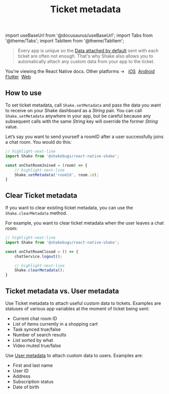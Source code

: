 ﻿---
id: ticket-metadata
title: Ticket metadata
---
import useBaseUrl from '@docusaurus/useBaseUrl';
import Tabs from '@theme/Tabs';
import TabItem from '@theme/TabItem';

>Every app is unique so the [Data attached by default](/react/configuration-and-data/data-attached-by-default) sent with each ticket are often not enough.
That's why Shake also allows you to automatically attach any custom data from your app to the ticket.

<p class="p2 mt-40">You're viewing the React Native docs. Other platforms → &nbsp;
<a href="/docs/ios/configuration-and-data/ticket-metadata/">iOS</a>&nbsp; 
<a href="/docs/android/configuration-and-data/ticket-metadata/">Android</a>&nbsp;
<a href="/docs/flutter/configuration-and-data/ticket-metadata/">Flutter</a>&nbsp;  
<a href="/docs/web/configuration-and-data/ticket-metadata/">Web</a>&nbsp;
</p>


## How to use

To set ticket metadata, call `Shake.setMetadata` and pass the data you want to
receive on your Shake dashboard as a *String* pair. You can call `Shake.setMetadata` anywhere in your app, but be careful because any subsequent calls with the same *String* key will override the former *String* value.

Let’s say you want to send yourself a roomID after a user successfully joins a chat room. You would do this:

```javascript title="App.js"
// highlight-next-line
import Shake from '@shakebugs/react-native-shake';

const onChatRoomJoined = (room) => {
    // highlight-next-line
    Shake.setMetadata('roomId', room.id);
}
```

## Clear Ticket metadata

If you want to clear existing ticket metadata, you can use the `Shake.clearMetadata` method.

For example, you want to clear ticket metadata when the user leaves a chat room:

```javascript title="App.js"
// highlight-next-line
import Shake from '@shakebugs/react-native-shake';

const onChatRoomClosed = () => {
    chatService.logout();

    // highlight-next-line
    Shake.clearMetadata();
}
```

## Ticket metadata vs. User metadata

Use Ticket metadata to attach useful custom data to tickets. Examples are statuses of various app variables at the moment of ticket being sent:
* Current chat room ID
* List of items currently in a shopping cart
* Task synced true/false
* Number of search results
* List sorted by what
* Video muted true/false

Use [User metadata](react/users/update-user-metadata.md) to attach custom data to users. Examples are:
* First and last name
* User ID
* Address
* Subscription status
* Date of birth